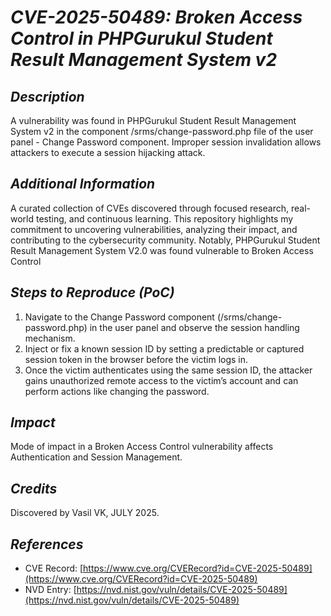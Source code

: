 # *CVE-2025-50489: Broken Access Control in PHPGurukul Student Result Management System v2*

## *Description*

A vulnerability was found in PHPGurukul Student Result Management System v2 in the component  /srms/change-password.php file of the user panel - Change Password component. Improper session invalidation allows attackers to execute a session hijacking attack.

## *Additional Information*

A curated collection of CVEs discovered through focused research, real-world testing, and continuous learning. This repository highlights my commitment to uncovering vulnerabilities, analyzing their impact, and contributing to the cybersecurity community. Notably, PHPGurukul Student Result Management System V2.0 was found vulnerable to Broken Access Control

## *Steps to Reproduce (PoC)*

1. Navigate to the Change Password component (/srms/change-password.php) in the user panel and observe the session handling mechanism.
2. Inject or fix a known session ID by setting a predictable or captured session token in the browser before the victim logs in.
3. Once the victim authenticates using the same session ID, the attacker gains unauthorized remote access to the victim’s account and can perform actions like changing the password.

## *Impact*

Mode of impact in a Broken Access Control vulnerability affects Authentication and Session Management.

## *Credits*

Discovered by Vasil VK, JULY 2025.

## *References*

- CVE Record: [https://www.cve.org/CVERecord?id=CVE-2025-50489](https://www.cve.org/CVERecord?id=CVE-2025-50489)
- NVD Entry: [https://nvd.nist.gov/vuln/details/CVE-2025-50489](https://nvd.nist.gov/vuln/details/CVE-2025-50489)
